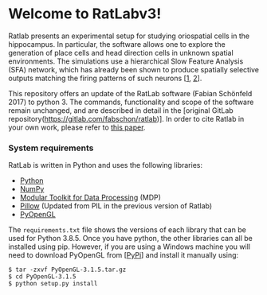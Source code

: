 # Welcome to RatLabv3!

Ratlab presents an experimental setup for studying oriospatial cells in the hippocampus. In particular, the software allows one to explore the generation of place cells and head direction cells in unknown spatial environments. The simulations use a hierarchical Slow Feature Analysis (SFA) network, which has already been shown to produce spatially selective outputs matching the firing patterns of such neurons [[1](http://journals.plos.org/ploscompbiol/article?id=10.1371/journal.pcbi.0030166), [2](http://journal.frontiersin.org/article/10.3389/fncom.2015.00051/full)].

This repository offers an update of the RatLab software (Fabian Schönfeld 2017) to python 3. The commands, functionality and scope of the software remain unchanged, and are described in detail in the [original GitLab repository(https://gitlab.com/fabschon/ratlab)]. In order to cite Ratlab in your own work, please refer to [this paper](http://journal.frontiersin.org/article/10.3389/fncom.2013.00104/full).


### System requirements

RatLab is written in Python and uses the following libraries: 

* [Python](https://www.python.org/)
* [NumPy](http://www.numpy.org/)
* [Modular Toolkit for Data Processing](http://mdp-toolkit.sourceforge.net/) (MDP)
* [Pillow](https://pillow.readthedocs.io/en/stable/)  (Updated from PIL in the previous version of Ratlab)
* [PyOpenGL](http://pyopengl.sourceforge.net/)

The `requirements.txt` file shows the versions of each library that can be used for Python 3.8.5. Once you have python, the other libraries can all be installed using pip. However, if you are using a Windows machine you will need to download PyOpenGL from [[PyPi](https://pypi.org/project/PyOpenGL/#files)] and install it manually using:

	$ tar -zxvf PyOpenGL-3.1.5.tar.gz
	$ cd PyOpenGL-3.1.5
	$ python setup.py install
